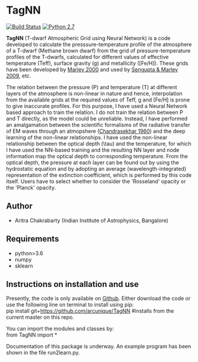 TagNN
======

[![Build Status](https://img.shields.io/badge/release-0.1-orange)](https://github.com/arcunique/TagNN)
[![Python 2.7](https://img.shields.io/badge/python-3.7-blue.svg)](https://www.python.org/downloads/release/python-371/)

__TagNN__ (T-dwarf Atmospheric Grid using Neural Network) is a code developed to calculate the presssure-temperature profile of the atmosphere of a T-dwarf (Methane brown
dwarf) from the grid of pressure-temperature profiles of the T-dwarfs, calculated for different values of effective 
temperature (Teff), surface gravity (g) and metallicity ([Fe/H]). These grids have been developed by
[Marley 2000](http://articles.adsabs.harvard.edu/pdf/2000ASPC..212..152M) and used by
[Sengupta & Marley 2009](http://dx.doi.org/10.1088/0004-637X/707/1/716), etc. 

The relation between the pressure (P) and temperature (T) at different layers of the atmosphere is non-linear in nature 
and hence, interpolation from the available grids at the required values of Teff, g and [Fe/H] is prone to give 
inaccurate profiles. For this purpose, I have used a Neural Network based approach to train the relation. I do not train 
the relation between P and T directly, as the model could be unreliable. Instead, I have performed an amalgamation
between the scientific formalisms of the radiative transfer of EM waves through an atmopshere 
([Chandrasekhar 1960](https://ui.adsabs.harvard.edu/abs/1960ratr.book.....C)) and the deep learning of the non-linear 
relationships. I have used the non-linear relationship between the optical depth (\tau) and the temperature, for which I
have used the NN-based training and the resulting NN layer and node information map the optical depth to corresponding
temperature. From the optical depth, the pressure at each layer can be found out by using the hydrostatic equation and by 
adopting an average (wavelength-integrated) representation of the extinction coefficient, which is performed by this
code itself. Users have to select whether to consider the 'Rosseland' opacity or the 'Planck' opacity.


Author
------
* Aritra Chakrabarty (Indian Institute of Astrophysics, Bangalore)

Requirements
------------
* python>3.6
* numpy
* sklearn

Instructions on installation and use
------------------------------------
Presently, the code is only available on [Github](https://github.com/arcunique/TagNN). Either download the code or
use the following line on terminal to install using pip:\
pip install git+https://github.com/arcunique/TagNN   #installs from the current master on this repo.

You can import the modules and classes by:\
from TagNN import *

Documentation of this package is underway. An example program has been shown in the file run2learn.py.






